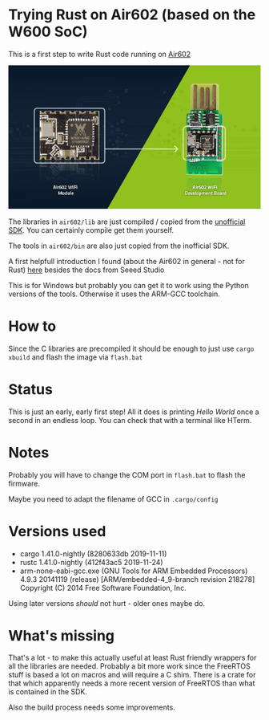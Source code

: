 # Trying Rust on Air602 (based on the W600 SoC)

This is a first step to write Rust code running on [Air602](http://wiki.seeedstudio.com/Air602_WiFi_Development_Board/)

![Air602](https://github.com/SeeedDocument/Air602_WiFi_Module/raw/master/img/main.jpg)

The libraries in `air602/lib` are just compiled / copied from the [unofficial SDK](https://github.com/w600/sdk). You can certainly compile get them yourself.

The tools in `air602/bin` are also just copied from the inofficial SDK.

A first helpfull introduction I found (about the Air602 in general - not for Rust) [here](https://yoursunny.com/t/2018/Air602-blink/) besides the docs from Seeed Studio

This is for Windows but probably you can get it to work using the Python versions of the tools. Otherwise it uses the ARM-GCC toolchain.

# How to

Since the C libraries are precompiled it should be enough to just use `cargo xbuild` and flash the image via `flash.bat`

# Status

This is just an early, early first step! All it does is printing _Hello World_ once a second in an endless loop. You can check that with a terminal like HTerm.

# Notes

Probably you will have to change the COM port in `flash.bat` to flash the firmware.

Maybe you need to adapt the filename of GCC in `.cargo/config`

# Versions used

- cargo 1.41.0-nightly (8280633db 2019-11-11)
- rustc 1.41.0-nightly (412f43ac5 2019-11-24)
- arm-none-eabi-gcc.exe (GNU Tools for ARM Embedded Processors) 4.9.3 20141119 (release) [ARM/embedded-4_9-branch revision 218278]
Copyright (C) 2014 Free Software Foundation, Inc.

Using later versions _should_ not hurt - older ones maybe do.

# What's missing

That's a lot - to make this actually useful at least Rust friendly wrappers for all the libraries are needed. Probably a bit more work since the FreeRTOS stuff is based a lot on macros and will require a C shim. There is a crate for that which apparently needs a more recent version of FreeRTOS than what is contained in the SDK.

Also the build process needs some improvements.
